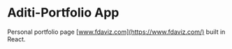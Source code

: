 # Aditi-Portfolio App

Personal portfolio page [www.fdaviz.com](https://www.fdaviz.com/) built in React.
